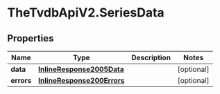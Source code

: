 # TheTvdbApiV2.SeriesData

## Properties
Name | Type | Description | Notes
------------ | ------------- | ------------- | -------------
**data** | [**InlineResponse2005Data**](InlineResponse2005Data.md) |  | [optional] 
**errors** | [**InlineResponse200Errors**](InlineResponse200Errors.md) |  | [optional] 


